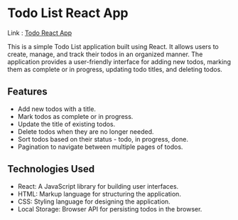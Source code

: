 # Todo List React App

Link : <a href="https://aakriti-malla.github.io/TodoReactApp/">Todo React App</a>

This is a simple Todo List application built using React. It allows users to create, manage, and track their todos in an organized manner. The application provides a user-friendly interface for adding new todos, marking them as complete or in progress, updating todo titles, and deleting todos.

## Features

- Add new todos with a title.
- Mark todos as complete or in progress.
- Update the title of existing todos.
- Delete todos when they are no longer needed.
- Sort todos based on their status - todo, in progress, done.
- Pagination to navigate between multiple pages of todos.

## Technologies Used

- React: A JavaScript library for building user interfaces.
- HTML: Markup language for structuring the application.
- CSS: Styling language for designing the application.
- Local Storage: Browser API for persisting todos in the browser.
